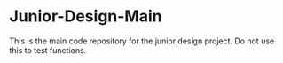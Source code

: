 # Junior-Design-Main
This is the main code repository for the junior design project. Do not use this to test functions.
